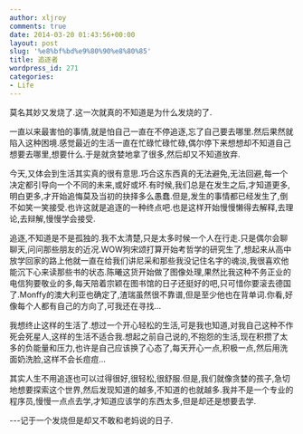 ```yaml
---
author: xljroy
comments: true
date: 2014-03-20 01:43:56+00:00
layout: post
slug: '%e8%bf%bd%e9%80%90%e8%80%85'
title: 追逐者
wordpress_id: 271
categories:
- Life
---
```


莫名其妙又发烧了.这一次就真的不知道是为什么发烧的了.

一直以来最害怕的事情,就是怕自己一直在不停追逐,忘了自己要去哪里.然后果然就陷入这种困境.感觉最近的生活一直在忙碌忙碌忙碌,偶尔停下来想想却不知道自己想要去哪里,想要什么.于是就贪婪地拿了很多,然后却又不知道放弃.

今天,又体会到生活其实真的很有意思.巧合这东西真的无法避免,无法回避,每一个决定都引导向一个不同的未来,或好或坏.有时候,我们总是在发生之后,才知道更多,明白更多,才开始追悔莫及当初的抉择多么愚蠢.但是,发生的事情都已经发生了,倒不如笑一笑接受.也许这就是追逐的一种终点吧.也是这样开始慢慢懒得去解释,去理论,去辩解,慢慢学会接受.

追逐,不知道是不是孤独的.我不太清楚,只是太多时候一个人在行走.只是偶尔会聊聊天,问问那些朋友的近况.WOW狗宋颂打算开始考哲学的研究生了,想起来从高中放学回家的路上他就一直在给我们讲尼采和那些我没记住名字的魂淡,我很喜欢他能沉下心来读那些书的状态.陈曦这货开始做了图像处理,果然比我这种不务正业的电信狗要敬业的多,每天陪着宗颖在图书馆的日子还挺好的吧,只可惜你要滚去德国了.Monffy的澳大利亚也确定了,渣瑞虽然很不靠谱,但是至少他也在背单词.你看,好像每个人都有自己的方向了,可我还在寻找...

我想终止这样的生活了.想过一个开心轻松的生活,可是我也知道,对我自己这种不作死会死星人,这样的生活不适合我.想起之前自己说的,不抱怨的生活,现在积攒了太多的负能量和压力,也许是自己应该换了心态了,每天开心一点,积极一点,然后用洗面奶洗脸,这样不会长痘痘...

其实人生不用追逐也可以过得很好,很轻松,很舒服.但是,我们就像贪婪的孩子,急切地想要探索这个世界,然后发现知道的越多,不知道的也就越多.我并不是一个专业的程序员,慢慢一点点去学,才知道应该学的东西太多,但是却还是想要去学.

---记于一个发烧但是却又不敢和老妈说的日子.
